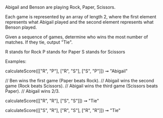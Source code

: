 Abigail and Benson are playing Rock, Paper, Scissors.

Each game is represented by an array of length 2, where the first element represents what Abigail played and the second element represents what Benson played.

Given a sequence of games, determine who wins the most number of matches. If they tie, output "Tie".

R stands for Rock
P stands for Paper
S stands for Scissors




Examples:

calculateScore([["R", "P"], ["R", "S"], ["S", "P"]]) ➞ "Abigail"

// Ben wins the first game (Paper beats Rock).
// Abigail wins the second game (Rock beats Scissors).
// Abigail wins the third game (Scissors beats Paper). 
// Abigail wins 2/3.

calculateScore([["R", "R"], ["S", "S"]]) ➞ "Tie"

calculateScore([["S", "R"], ["R", "S"], ["R", "R"]]) ➞ "Tie"